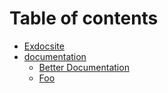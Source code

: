 # Table of contents

* [Exdocsite](README.md)
* [documentation](documentation/README.md)
  * [Better Documentation](documentation/new.md)
  * [Foo](documentation/welcome.md)
